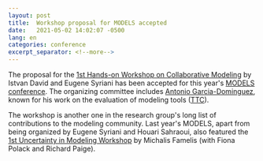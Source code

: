 ```yaml
---
layout: post
title:  Workshop proposal for MODELS accepted
date:   2021-05-02 14:02:07 -0500
lang: en
categories: conference
excerpt_separator: <!--more-->
---
```


The proposal for the [1st Hands-on Workshop on Collaborative Modeling](http://howcom2021.github.io/) by Istvan David and Eugene Syriani has been accepted for this year's [MODELS conference](http://www.modelsconference.org/). The organizing committee includes [Antonio Garcia-Dominguez](https://www.cs.aston.ac.uk/~garcia-a/), known for his work on the evaluation of modeling tools ([TTC](https://www.transformation-tool-contest.eu/cfs.html)).

<!--more-->

The workshop is another one in the research group's long list of contributions to the modeling community. Last year's MODELS, apart from being organized by Eugene Syriani and Houari Sahraoui, also featured the [1st Uncertainty in Modeling Workshop](https://richpaige.github.io/uncertainty2020/) by Michalis Famelis (with Fiona Polack and Richard Paige).